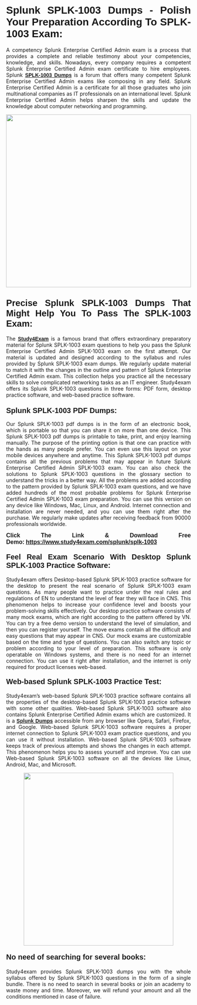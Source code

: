 <h1 style="text-align: justify;"><strong><span style="font-family:Lucida Sans Unicode,Lucida Grande,sans-serif;">Splunk SPLK-1003 Dumps - Polish Your Preparation According To SPLK-1003 Exam:</span></strong></h1>

<p style="text-align: justify;">A competency Splunk Enterprise Certified Admin exam is a process that provides a complete and reliable testimony about your competencies, knowledge, and skills. Nowadays, every company requires a competent Splunk Enterprise Certified Admin exam certificate to hire employees. Splunk <a href="https://www.study4exam.com/splunk/splk-1003-valid-dumps"><span style="font-family:Verdana,Geneva,sans-serif;"><strong>SPLK-1003 Dumps</strong></span></a> is a forum that offers many competent Splunk Enterprise Certified Admin exams like composing in any field. Splunk Enterprise Certified Admin is a certificate for all those graduates who join multinational companies as IT professionals on an international level. Splunk Enterprise Certified Admin helps sharpen the skills and update the knowledge about computer networking and programming.</p>

<p style="text-align: justify;"><a href="https://www.study4exam.com/splunk/splk-1003"><img alt="" src="https://www.thequestionanswers.com/wp-content/uploads/2022/06/S4E-Cert-Exams-Questions-Banner.webp" style="width: 100%; height: 470px;" /></a></p>

<h2 style="text-align: justify;"><span style="font-family:Lucida Sans Unicode,Lucida Grande,sans-serif;"><strong><span style="font-size:24px;">Precise Splunk SPLK-1003 Dumps That Might Help You To Pass The SPLK-1003 Exam:</span></strong></span></h2>

<p style="text-align: justify;">The <a href="https://www.study4exam.com/"><span style="font-family:Lucida Sans Unicode,Lucida Grande,sans-serif;"><strong>Study4Exam</strong></span></a> is a famous brand that offers extraordinary preparatory material for Splunk SPLK-1003 exam questions to help you pass the Splunk Enterprise Certified Admin SPLK-1003 exam on the first attempt. Our material is updated and designed according to the syllabus and rules provided by Splunk SPLK-1003 exam dumps. We regularly update material to match it with the changes in the outline and pattern of Splunk Enterprise Certified Admin exam. This collection helps you practice all the necessary skills to solve complicated networking tasks as an IT engineer. Study4exam offers its Splunk SPLK-1003 questions in three forms: PDF form, desktop practice software, and web-based practice software. </p>

<h3 style="text-align: justify;"><strong><span style="font-size:20px;"><span style="font-family:Lucida Sans Unicode,Lucida Grande,sans-serif;">Splunk SPLK-1003 PDF Dumps:</span></span></strong></h3>

<p style="text-align: justify;">Our Splunk SPLK-1003 pdf dumps is in the form of an electronic book, which is portable so that you can share it on more than one device. This Splunk SPLK-1003 pdf dumps is printable to take, print, and enjoy learning manually. The purpose of the printing option is that one can practice with the hands as many people prefer. You can even use this layout on your mobile devices anywhere and anytime. This Splunk SPLK-1003 pdf dumps contains all the previous problems that may appear in future Splunk Enterprise Certified Admin SPLK-1003 exam. You can also check the solutions to Splunk SPLK-1003 questions in the glossary section to understand the tricks in a better way. All the problems are added according to the pattern provided by Splunk SPLK-1003 exam questions, and we have added hundreds of the most probable problems for Splunk Enterprise Certified Admin SPLK-1003 exam preparation. You can use this version on any device like Windows, Mac, Linux, and Android. Internet connection and installation are never needed, and you can use them right after the purchase. We regularly make updates after receiving feedback from 90000 professionals worldwide.</p>

<p style="text-align: justify;"><span style="font-family:Lucida Sans Unicode,Lucida Grande,sans-serif;"><strong><span style="font-size:16px;">Click The Link & Download Free Demo:</span></strong></span> <strong><span style="font-family:Lucida Sans Unicode,Lucida Grande,sans-serif;"><span style="font-size:16px;"><a href="https://www.study4exam.com/splunk/splk-1003">https://www.study4exam.com/splunk/splk-1003</a></span></span></strong></p>

<h4 style="text-align: justify;"><strong><span style="font-family:Lucida Sans Unicode,Lucida Grande,sans-serif;"><span style="font-size:20px;">Feel Real Exam Scenario With Desktop Splunk SPLK-1003 Practice Software:</span></span></strong></h4>

<p style="text-align: justify;">Study4exam offers Desktop-based Splunk SPLK-1003 practice software for the desktop to present the real scenario of Splunk SPLK-1003 exam questions. As many people want to practice under the real rules and regulations of EN to understand the level of fear they will face in CNS. This phenomenon helps to increase your confidence level and boosts your problem-solving skills effectively. Our desktop practice software consists of many mock exams, which are right according to the pattern offered by VN. You can try a free demo version to understand the level of simulation, and then you can register yourself. The move exams contain all the difficult and easy questions that may appear in CNS. Our mock exams are customizable based on the time and type of questions. You can also switch any topic or problem according to your level of preparation. This software is only operatable on Windows systems, and there is no need for an internet connection. You can use it right after installation, and the internet is only required for product licenses web-based. </p>

<h4 style="text-align: justify;"><span style="font-family:Lucida Sans Unicode,Lucida Grande,sans-serif;"><strong><span style="font-size:20px;">Web-based Splunk SPLK-1003 Practice Test:</span></strong></span></h4>

<p style="text-align: justify;">Study4exam’s web-based Splunk SPLK-1003 practice software contains all the properties of the desktop-based Splunk SPLK-1003 practice software with some other qualities. Web-based Splunk SPLK-1003 software also contains Splunk Enterprise Certified Admin exams which are customized. It is a <a href="https://www.study4exam.com/splunk-exams"><span style="font-family:Lucida Sans Unicode,Lucida Grande,sans-serif;"><strong>Splunk Dumps</strong></span></a> accessible from any browser like Opera, Safari, Firefox, and Google. Web-based Splunk SPLK-1003 software requires a proper internet connection to Splunk SPLK-1003 exam practice questions, and you can use it without installation. Web-based Splunk SPLK-1003 software keeps track of previous attempts and shows the changes in each attempt. This phenomenon helps you to assess yourself and improve. You can use Web-based Splunk SPLK-1003 software on all the devices like Linux, Android, Mac, and Microsoft.</p>

<p style="text-align: center;"><a href="https://www.study4exam.com/splunk/splk-1003"><img alt="" src="https://www.thequestionanswers.com/wp-content/uploads/2022/06/S4E-Cert-Exams-Questions-Discount-Banner.webp" style="width: 90%; height: 470px;" /></a></p>

<h4 style="text-align: justify;"><span style="font-family:Lucida Sans Unicode,Lucida Grande,sans-serif;"><strong><span style="font-size:20px;">No need of searching for several books:</span></strong></span></h4>

<p style="text-align: justify;">Study4exam provides Splunk SPLK-1003 dumps you with the whole syllabus offered by Splunk SPLK-1003 questions in the form of a single bundle. There is no need to search in several books or join an academy to waste money and time. Moreover, we will refund your amount and all the conditions mentioned in case of failure.</p>
